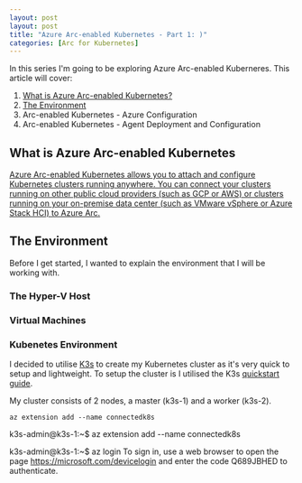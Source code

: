 ```yaml
---
layout: post
layout: post
title: "Azure Arc-enabled Kubernetes - Part 1: )"
categories: [Arc for Kubernetes]
---
```


In this series I'm going to be exploring Azure Arc-enabled Kuberneres. This article will cover: 
1. [What is Azure Arc-enabled Kubernetes?](#what-is-azure-arc-enabled-kubernetes)
2. [The Environment](#the-environment)
3. Arc-enabled Kubernetes - Azure Configuration
4. Arc-enabled Kubernetes - Agent Deployment and Configuration


## What is Azure Arc-enabled Kubernetes

[Azure Arc-enabled Kubernetes allows you to attach and configure Kubernetes clusters running anywhere. You can connect your clusters running on other public cloud providers (such as GCP or AWS) or clusters running on your on-premise data center (such as VMware vSphere or Azure Stack HCI) to Azure Arc.](https://docs.microsoft.com/en-us/azure/azure-arc/kubernetes/overview)

## The Environment

Before I get started, I wanted to explain the environment that I will be working with.

### The Hyper-V Host

### Virtual Machines

### Kubenetes Environment

I decided to utilise [K3s](https://k3s.io/) to create my Kubernetes cluster as it's very quick to setup and lightweight. To setup the cluster is I utilised the K3s [quickstart guide](https://rancher.com/docs/k3s/latest/en/quick-start/).

My cluster consists of 2 nodes, a master (k3s-1) and a worker (k3s-2).



```
az extension add --name connectedk8s
```

k3s-admin@k3s-1:~$ az extension add --name connectedk8s

k3s-admin@k3s-1:~$ az login
To sign in, use a web browser to open the page https://microsoft.com/devicelogin and enter the code Q689JBHED to authenticate.

